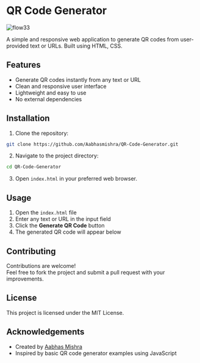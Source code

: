 # QR Code Generator
![flow33](https://github.com/user-attachments/assets/4e0cd249-6f02-4bb4-85bf-825034180cc0)

A simple and responsive web application to generate QR codes from user-provided text or URLs. Built using HTML, CSS.

## Features

- Generate QR codes instantly from any text or URL
- Clean and responsive user interface
- Lightweight and easy to use
- No external dependencies

## Installation

1. Clone the repository:

```bash
git clone https://github.com/Aabhasmishra/QR-Code-Generator.git
```
2. Navigate to the project directory:
```bash
cd QR-Code-Generator
```
3. Open `index.html` in your preferred web browser.

## Usage

1. Open the `index.html` file  
2. Enter any text or URL in the input field  
3. Click the **Generate QR Code** button  
4. The generated QR code will appear below

## Contributing

Contributions are welcome!  
Feel free to fork the project and submit a pull request with your improvements.

## License

This project is licensed under the MIT License.

## Acknowledgements

- Created by [Aabhas Mishra](https://github.com/Aabhasmishra)
- Inspired by basic QR code generator examples using JavaScript
